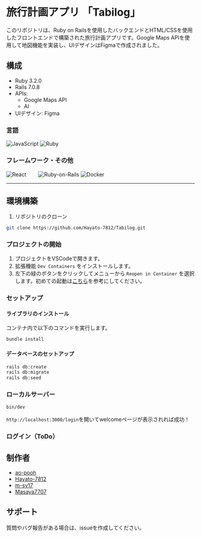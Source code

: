 # 旅行計画アプリ 「Tabilog」

このリポジトリは、Ruby on Railsを使用したバックエンドとHTML/CSSを使用したフロントエンドで構築された旅行計画アプリです。Google Maps APIを使用して地図機能を実装し、UIデザインはFigmaで作成されました。

## 構成

- Ruby 3.2.0
- Rails 7.0.8
- APIs:
  - Google Maps API
  - AI
- UIデザイン: Figma


### 言語
<p>
  <img alt="JavaScript" src="https://img.shields.io/badge/-JavaScript-F7DF1E?style=flat-square&logo=JavaScript&logoColor=white" />
  <img alt="Ruby" src="https://img.shields.io/badge/-Ruby-CC342D?style=flat-square&logo=Ruby&logoColor=white" />
</p>

### フレームワーク・その他
<p>
  <img alt="React" src="https://img.shields.io/badge/-React-45b8d8?style=flat-square&logo=react&logoColor=white" />
 　　<img alt="Ruby-on-Rails" src="https://img.shields.io/badge/-Rails-CC0000?style=flat-square&logo=Ruby-on-Rails&logoColor=white" />
  <img alt="Docker" src="https://img.shields.io/badge/-Docker-46a2f1?style=flat-square&logo=docker&logoColor=white" />
</p>

---

## 環境構築

1. リポジトリのクローン

```bash
git clone https://github.com/Hayato-7812/Tabilog.git
```

### プロジェクトの開始

1. プロジェクトをVSCodeで開きます。
2. 拡張機能 `Dev Containers` をインストールします。
3. 左下の緑のボタンをクリックしてメニューから `Reopen in Container` を選択します。初めての起動は[こちら](https://zenn.dev/hkdord/articles/remote-containers)を参考にしてください。

### セットアップ

#### ライブラリのインストール

コンテナ内で以下のコマンドを実行します。

```bash
bundle install
```

#### データベースのセットアップ

```bash
rails db:create
rails db:migrate
rails db:seed
```

### ローカルサーバー

```bash
bin/dev
```
`http://localhost:3000/login`を開いてwelcomeページが表示されれば成功！

### ログイン（ToDo）

## 制作者

- [ao-pooh](https://github.com/ao-pooh)
- [Hayato-7812](https://github.com/Hayato-7812)
- [m-sy17](https://github.com/m-sy17)
- [Masaya7707](https://github.com/Masaya7707)


## サポート

質問やバグ報告がある場合は、issueを作成してください。

